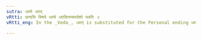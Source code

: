 ```yaml
---
sutra: ध्वमो ध्वात्
vRtti: छन्दसि विषये ध्वमो ध्वादित्ययमादेशो भवति ॥
vRtti_eng: In the _Veda_, ध्वात् is substituted for the Personal ending ध्वम् ॥

---
```

